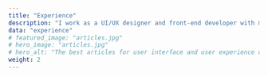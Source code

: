 ```yaml
---
title: "Experience"
description: "I work as a UI/UX designer and front-end developer with more than 8 years of well-rounded experience. My skills include UI/UX design, prototyping, wireframing, and frontend development (HTML5, CSS3, and a little taste of JavaScript)."
data: "experience"
# featured_image: "articles.jpg"
# hero_image: "articles.jpg"
# hero_alt: "The best articles for user interface and user experience design."
weight: 2
---
```



